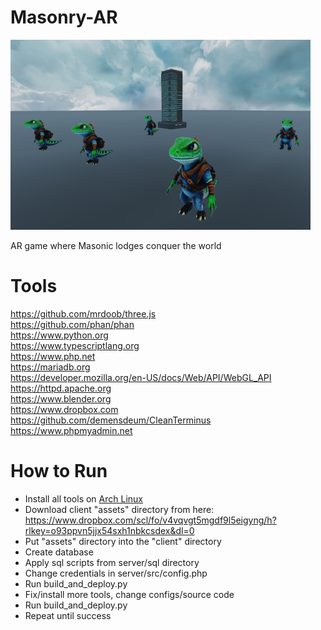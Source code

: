 # Masonry-AR

![Screenshot](Screenshot.png) 

AR game where Masonic lodges conquer the world

# Tools  
https://github.com/mrdoob/three.js  
https://github.com/phan/phan  
https://www.python.org  
https://www.typescriptlang.org  
https://www.php.net  
https://mariadb.org  
https://developer.mozilla.org/en-US/docs/Web/API/WebGL_API  
https://httpd.apache.org  
https://www.blender.org  
https://www.dropbox.com  
https://github.com/demensdeum/CleanTerminus  
https://www.phpmyadmin.net  

# How to Run  

* Install all tools on [Arch Linux](https://archlinux.org)  
* Download client "assets" directory from here: https://www.dropbox.com/scl/fo/v4vqvgt5mgdf9l5eigyng/h?rlkey=o93ppvn5jjx54sxh1nbkcsdex&dl=0  
* Put "assets" directory into the "client" directory  
* Create database  
* Apply sql scripts from server/sql directory
* Change credentials in server/src/config.php  
* Run build_and_deploy.py  
* Fix/install more tools, change configs/source code  
* Run build_and_deploy.py  
* Repeat until success  